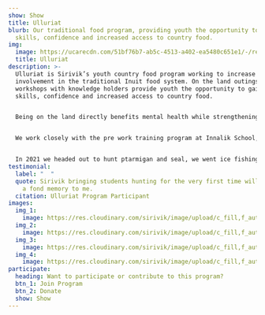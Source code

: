 ```yaml
---
show: Show
title: Ulluriat
blurb: Our traditional food program, providing youth the opportunity to gain new
  skills, confidence and increased access to country food.
img:
  image: https://ucarecdn.com/51bf76b7-ab5c-4513-a402-ea5480c651e1/-/resize/800x/resources_hero_2_qk3fee.jpg
  title: Ulluriat
description: >-
  Ulluriat is Sirivik’s youth country food program working to increase youth
  involvement in the traditional Inuit food system. On the land outings and
  workshops with knowledge holders provide youth the opportunity to gain new
  skills, confidence and increased access to country food. 


  Being on the land directly benefits mental health while strengthening cultural identity and fostering a sense of belonging. We understand that for some there can be increased barriers to accessing the land, our goal is to limit these barriers and provide opportunities for community members to participate in the harvesting of country food!


  We work closely with the pre work training program at Innalik School, however all Inukjuak youth aged 13 - 20 are invited to join the program. Our outings are led by experienced local hunters while our workshops recruit elders and community members skilled in country food preparation. If you are interested in following us on the land, guiding a workshop, or supporting the program don’t hesitate to reach out.


  In 2021 we headed out to hunt ptarmigan and seal, we went ice fishing for lake trout and we hosted a workshop on wolf skinning, just to name a few!
testimonial:
  label: "  "
  quote: Sirivik bringing students hunting for the very first time will always be
    a fond memory to me.
  citation: Ulluriat Program Participant
images:
  img_1:
    image: https://res.cloudinary.com/sirivik/image/upload/c_fill,f_auto,g_auto,q_auto,w_auto/v1624596054/Programs/program_ulluriat_gallery_1_o37lrs.jpg
  img_2:
    image: https://res.cloudinary.com/sirivik/image/upload/c_fill,f_auto,g_auto,q_auto,w_auto/v1624596048/Programs/program_ulluriat_gallery_2_g4xr90.jpg
  img_3:
    image: https://res.cloudinary.com/sirivik/image/upload/c_fill,f_auto,g_auto,q_auto,w_auto/v1624596059/Programs/program_ulluriat_gallery_3_us8xxe.jpg
  img_4:
    image: https://res.cloudinary.com/sirivik/image/upload/c_fill,f_auto,g_auto,q_auto,w_auto/v1624598586/Programs/program_ulluriat_gallery_4_ttqemz.jpg
participate:
  heading: Want to participate or contribute to this program?
  btn_1: Join Program
  btn_2: Donate
  show: Show
---
```

